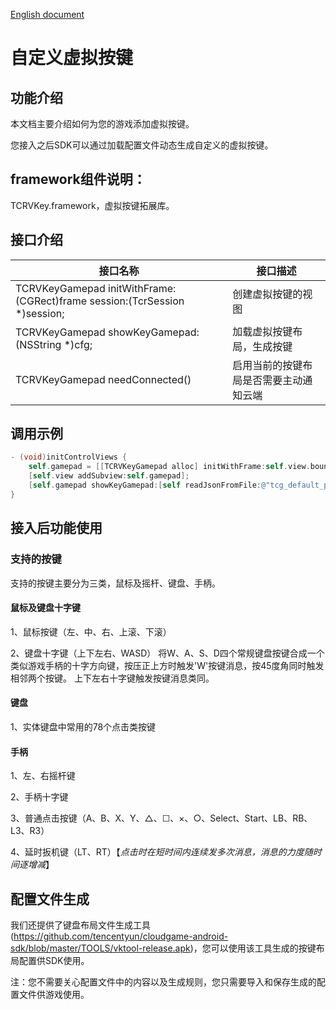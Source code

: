 [English document](Virtual_Key_Quick_Start_EN-US.md)
# 自定义虚拟按键

## 功能介绍

本文档主要介绍如何为您的游戏添加虚拟按键。

您接入之后SDK可以通过加载配置文件动态生成自定义的虚拟按键。


## framework组件说明：

TCRVKey.framework，虚拟按键拓展库。

## 接口介绍

| 接口名称                                                     | 接口描述                 |
| ------------------------------------------------------------ | ------------------------ |
| TCRVKeyGamepad initWithFrame:(CGRect)frame session:(TcrSession *)session;      | 创建虚拟按键的视图 |
| TCRVKeyGamepad showKeyGamepad:(NSString *)cfg; | 加载虚拟按键布局，生成按键   |
| TCRVKeyGamepad needConnected()                               | 启用当前的按键布局是否需要主动通知云端     |


## 调用示例

```objectivec
- (void)initControlViews {
    self.gamepad = [[TCRVKeyGamepad alloc] initWithFrame:self.view.bounds session:self.session];
    [self.view addSubview:self.gamepad];
    [self.gamepad showKeyGamepad:[self readJsonFromFile:@"tcg_default_ps4"]];
}

```

## 接入后功能使用


### 支持的按键

支持的按键主要分为三类，鼠标及摇杆、键盘、手柄。

#### 鼠标及键盘十字键

1、鼠标按键（左、中、右、上滚、下滚）

2、键盘十字键（上下左右、WASD）
    将W、A、S、D四个常规键盘按键合成一个类似游戏手柄的十字方向键，按压正上方时触发'W'按键消息，按45度角同时触发相邻两个按键。
    上下左右十字键触发按键消息类同。

#### 键盘

1、实体键盘中常用的78个点击类按键

#### 手柄

1、左、右摇杆键 

2、手柄十字键

3、普通点击按键（A、B、X、Y、△、☐、×、○、Select、Start、LB、RB、L3、R3）

4、延时扳机键（LT、RT）【*点击时在短时间内连续发多次消息，消息的力度随时间逐增减*】

## 配置文件生成

我们还提供了键盘布局文件生成工具(https://github.com/tencentyun/cloudgame-android-sdk/blob/master/TOOLS/vktool-release.apk)，您可以使用该工具生成的按键布局配置供SDK使用。

注：您不需要关心配置文件中的内容以及生成规则，您只需要导入和保存生成的配置文件供游戏使用。
